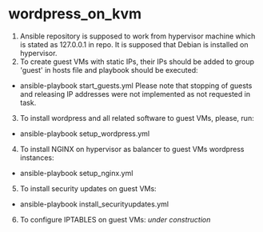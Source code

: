# wordpress_on_kvm
1. Ansible repository is supposed to work from hypervisor machine which is stated as 127.0.0.1 in repo. It is supposed that Debian is installed on hypervisor.
2. To create guest VMs with static IPs, their IPs should be added to group 'guest' in hosts file and playbook should be executed:
* ansible-playbook start_guests.yml
Please note that stopping of guests and releasing IP addresses were not implemented as not requested in task.
3. To install wordpress and all related software to guest VMs, please, run:
* ansible-playbook setup_wordpress.yml
4. To install NGINX on hypervisor as balancer to guest VMs wordpress instances:
* ansible-playbook setup_nginx.yml
5. To install security updates on guest VMs:
* ansible-playbook install_securityupdates.yml
6. To configure IPTABLES on guest VMs: *under construction*



